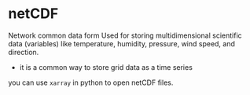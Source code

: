 # netCDF

Network common data form
Used for storing multidimensional scientific data (variables) like 
temperature, humidity, pressure, wind speed, and direction.

* it is a common way to store grid data as a time series 

you can use `xarray` in python to open netCDF files.

